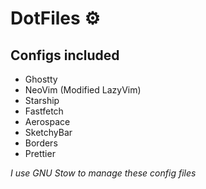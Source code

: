 # DotFiles ⚙️

## Configs included

- Ghostty
- NeoVim (Modified LazyVim)
- Starship
- Fastfetch
- Aerospace
- SketchyBar
- Borders
- Prettier

_I use GNU Stow to manage these config files_
